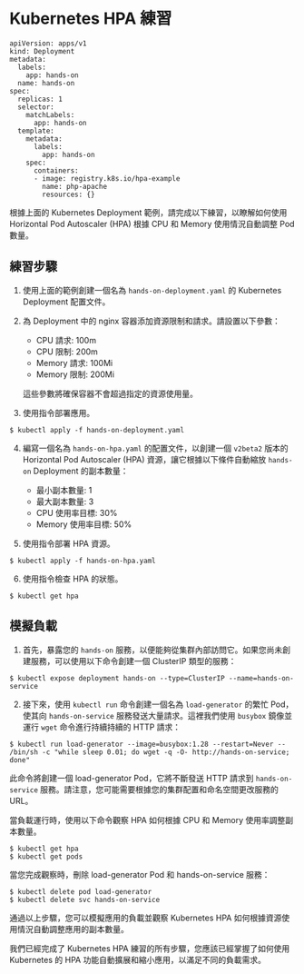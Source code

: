 # Kubernetes HPA 練習

```
apiVersion: apps/v1
kind: Deployment
metadata:
  labels:
    app: hands-on
  name: hands-on
spec:
  replicas: 1
  selector:
    matchLabels:
      app: hands-on
  template:
    metadata:
      labels:
        app: hands-on
    spec:
      containers:
      - image: registry.k8s.io/hpa-example
        name: php-apache
        resources: {}
```

根據上面的 Kubernetes Deployment 範例，請完成以下練習，以瞭解如何使用 Horizontal Pod Autoscaler (HPA) 根據 CPU 和 Memory 使用情況自動調整 Pod 數量。

## 練習步驟

1. 使用上面的範例創建一個名為 `hands-on-deployment.yaml` 的 Kubernetes Deployment 配置文件。

2. 為 Deployment 中的 nginx 容器添加資源限制和請求。請設置以下參數：
    - CPU 請求: 100m
    - CPU 限制: 200m
    - Memory 請求: 100Mi
    - Memory 限制: 200Mi

   這些參數將確保容器不會超過指定的資源使用量。

3. 使用指令部署應用。

```
$ kubectl apply -f hands-on-deployment.yaml
```

4. 編寫一個名為 `hands-on-hpa.yaml` 的配置文件，以創建一個 `v2beta2` 版本的 Horizontal Pod Autoscaler (HPA) 資源，讓它根據以下條件自動縮放 `hands-on` Deployment 的副本數量：
    - 最小副本數量: 1
    - 最大副本數量: 3
    - CPU 使用率目標: 30%
    - Memory 使用率目標: 50%

5. 使用指令部署 HPA 資源。

```
$ kubectl apply -f hands-on-hpa.yaml
```

6. 使用指令檢查 HPA 的狀態。

```
$ kubectl get hpa
```

## 模擬負載

1. 首先，暴露您的 `hands-on` 服務，以便能夠從集群內部訪問它。如果您尚未創建服務，可以使用以下命令創建一個 ClusterIP 類型的服務：

```
$ kubectl expose deployment hands-on --type=ClusterIP --name=hands-on-service
```

2. 接下來，使用 `kubectl run` 命令創建一個名為 `load-generator` 的繁忙 Pod，使其向 `hands-on-service` 服務發送大量請求。這裡我們使用 `busybox` 鏡像並運行 `wget` 命令進行持續持續的 HTTP 請求：

```
$ kubectl run load-generator --image=busybox:1.28 --restart=Never -- /bin/sh -c "while sleep 0.01; do wget -q -O- http://hands-on-service; done"
```

此命令將創建一個 load-generator Pod，它將不斷發送 HTTP 請求到 `hands-on-service` 服務。請注意，您可能需要根據您的集群配置和命名空間更改服務的 URL。

當負載運行時，使用以下命令觀察 HPA 如何根據 CPU 和 Memory 使用率調整副本數量。

```
$ kubectl get hpa
$ kubectl get pods
```

當您完成觀察時，刪除 load-generator Pod 和 hands-on-service 服務：

```
$ kubectl delete pod load-generator
$ kubectl delete svc hands-on-service
```

通過以上步驟，您可以模擬應用的負載並觀察 Kubernetes HPA 如何根據資源使用情況自動調整應用的副本數量。

我們已經完成了 Kubernetes HPA 練習的所有步驟，您應該已經掌握了如何使用 Kubernetes 的 HPA 功能自動擴展和縮小應用，以滿足不同的負載需求。